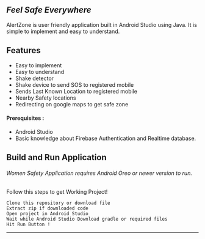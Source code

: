 ## _Feel Safe Everywhere_


AlertZone is user friendly application built in Android Studio using Java.
It is simple to implement and easy to understand.


## Features

- Easy to implement
- Easy to understand
- Shake detector
- Shake device to send SOS to registered mobile
- Sends Last Known Location to registered mobile
- Nearby Safety locations
- Redirecting on google maps to get safe zone

#### Prerequisites :
- Android Studio
- Basic knowledge about Firebase Authentication and Realtime database.
## Build and Run Application

###### Women Safety Application requires Android Oreo or newer version to run.
Follow this steps to get Working Project!
```
Clone this repository or download file
Extract zip if downloaded code
Open project in Android Studio
Wait while Android Studio Download gradle or required files
Hit Run Button !
```

------------

   

